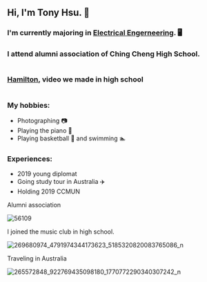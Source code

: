 ## Hi, I'm Tony Hsu. 👋

### I'm currently majoring in [Electrical Engerneering](https://www.dece.nctu.edu.tw/). 🖥
### I attend alumni association of Ching Cheng High School.
#
### [Hamilton](https://www.youtube.com/watch?v=5DUtA0y49ds), video we made in high school 
#

### My hobbies:
- Photographing 📷
- Playing the piano 🎹
- Playing basketball 🏀 and swimming 🏊

### Experiences:
- 2019 young diplomat
- Going study tour in Australia ✈️
- Holding 2019 CCMUN



Alumni association

![56109](https://user-images.githubusercontent.com/98265780/150689295-1c46661c-f241-4617-a896-3d0161189b59.jpg)

I joined the music club in high school.

![269680974_4791974344173623_5185320820083765086_n](https://user-images.githubusercontent.com/98265780/150689690-e50d7aa3-8ea9-45af-9cbc-19cb7775f417.jpg)

Traveling in Australia

![265572848_922769435098180_1770772290340307242_n](https://user-images.githubusercontent.com/98265780/150690408-f11bfcbc-42a4-413c-b5cb-c12cf905e6fb.jpg)





<!--
**tonyyjhsu/tonyyjhsu** is a ✨ _special_ ✨ repository because its `README.md` (this file) appears on your GitHub profile.

Here are some ideas to get you started:

- 🔭 I’m currently working on ...
- 🌱 I’m currently learning ...
- 👯 I’m looking to collaborate on ...
- 🤔 I’m looking for help with ...
- 💬 Ask me about ...
- 📫 How to reach me: ...
- 😄 Pronouns: ...
- ⚡ Fun fact: ...
-->
